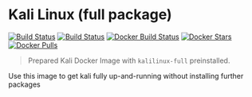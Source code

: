 # Kali Linux (full package)

[![Build Status](https://travis-ci.org/toolisticon/kalilinux.svg?branch=master)](https://travis-ci.org/toolisticon/kalilinux)
[![Build Status](https://jenkins.holisticon.de/buildStatus/icon?job=toolisticon/kalilinux/master)](https://jenkins.holisticon.de/blue/organizations/jenkins/toolisticon%2Fkalilinux/branches/)
[![Docker Build Status](https://img.shields.io/docker/build/toolisticon/kalilinux.svg)](https://hub.docker.com/r/toolisticon/kalilinux/)
[![Docker Stars](https://img.shields.io/docker/stars/toolisticon/kalilinux.svg)](https://hub.docker.com/r/toolisticon/kalilinux/)
[![Docker Pulls](https://img.shields.io/docker/pulls/toolisticon/kalilinux.svg)](https://hub.docker.com/r/toolisticon/kalilinux/)

> Prepared Kali Docker Image with `kalilinux-full` preinstalled.

Use this image to get kali fully up-and-running without installing further packages
